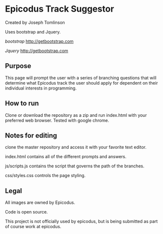 # Epicodus  Track Suggestor #


Created by Joseph Tomlinson

Uses bootstrap and Jquery.

_bootstrap_
http://getbootstrap.com

_Jquery_
http://getbootstrap.com

## Purpose ##
This page will prompt the user with a series of branching questions that will determine what Epicodus track the user should apply for dependent on their individual interests in programming.


## How to run ##
Clone or download the repository as a zip and run index.html with your preferred web browser. Tested with google chrome.

## Notes for editing ##
clone the master repository and access it with your favorite text editor.

index.html contains all of the different prompts and answers.

js/scripts.js contains the script that governs the path of the branches.

css/styles.css controls the page styling.


## Legal ##
All images are owned by Epicodus.

Code is open source.

This project is not officially used by epicodus, but is being submitted as part of course work at epicodus.
